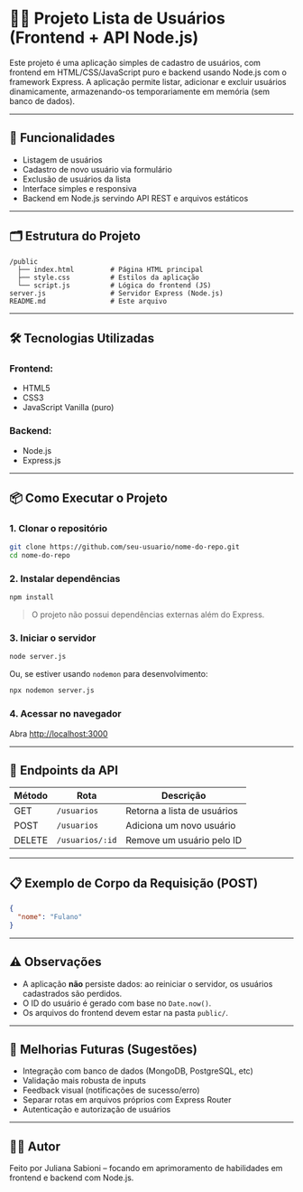 
# 🧑‍💻 Projeto Lista de Usuários (Frontend + API Node.js)

Este projeto é uma aplicação simples de cadastro de usuários, com frontend em HTML/CSS/JavaScript puro e backend usando Node.js com o framework Express. A aplicação permite listar, adicionar e excluir usuários dinamicamente, armazenando-os temporariamente em memória (sem banco de dados).

---

## 🚀 Funcionalidades

- Listagem de usuários
- Cadastro de novo usuário via formulário
- Exclusão de usuários da lista
- Interface simples e responsiva
- Backend em Node.js servindo API REST e arquivos estáticos

---

## 🗂 Estrutura do Projeto

```
/public
  ├── index.html         # Página HTML principal
  ├── style.css          # Estilos da aplicação
  └── script.js          # Lógica do frontend (JS)
server.js                # Servidor Express (Node.js)
README.md                # Este arquivo
```

---

## 🛠️ Tecnologias Utilizadas

### Frontend:
- HTML5
- CSS3
- JavaScript Vanilla (puro)

### Backend:
- Node.js
- Express.js

---

## 📦 Como Executar o Projeto

### 1. Clonar o repositório
```bash
git clone https://github.com/seu-usuario/nome-do-repo.git
cd nome-do-repo
```

### 2. Instalar dependências
```bash
npm install
```

> O projeto não possui dependências externas além do Express.

### 3. Iniciar o servidor
```bash
node server.js
```

Ou, se estiver usando `nodemon` para desenvolvimento:
```bash
npx nodemon server.js
```

### 4. Acessar no navegador
Abra [http://localhost:3000](http://localhost:3000)

---

## 🔌 Endpoints da API

| Método | Rota            | Descrição                         |
|--------|------------------|-----------------------------------|
| GET    | `/usuarios`      | Retorna a lista de usuários       |
| POST   | `/usuarios`      | Adiciona um novo usuário          |
| DELETE | `/usuarios/:id`  | Remove um usuário pelo ID         |

---

## 📋 Exemplo de Corpo da Requisição (POST)

```json
{
  "nome": "Fulano"
}
```

---

## ⚠️ Observações

- A aplicação **não** persiste dados: ao reiniciar o servidor, os usuários cadastrados são perdidos.
- O ID do usuário é gerado com base no `Date.now()`.
- Os arquivos do frontend devem estar na pasta `public/`.

---

## 🎯 Melhorias Futuras (Sugestões)

- Integração com banco de dados (MongoDB, PostgreSQL, etc)
- Validação mais robusta de inputs
- Feedback visual (notificações de sucesso/erro)
- Separar rotas em arquivos próprios com Express Router
- Autenticação e autorização de usuários

---

## 👨‍💻 Autor

Feito por Juliana Sabioni – focando em aprimoramento de habilidades em frontend e backend com Node.js.
